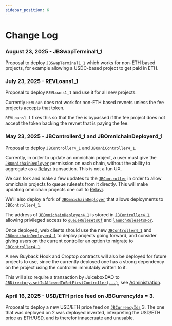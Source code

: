 ```yaml
---
sidebar_position: 6
---
```

# Change Log

### August 23, 2025 - JBSwapTerminal1_1 

Proposal to deploy `JBSwapTerminal1_1` which works for non-ETH based projects, for example allowing a USDC-based project to get paid in ETH.

### July 23, 2025 - REVLoans1_1 

Proposal to deploy `REVLoans1_1` and use it for all new projects.

Currently `REVLoan` does not work for non-ETH based revnets unless the fee projects accepts that token. 

`REVLoans1_1` fixes this so that the fee is bypassed if the fee project does not accept the token backing the revnet that is paying the fee.

### May 23, 2025 - JBController4_1 and JBOmnichainDeployer4_1 

Proposal to deploy `JBController4_1` and `JBOmniController4_1`. 

Currently, in order to update an omnichain project, a user must give the [`JBOmnichainDeployer`](/docs/dev/v4/api/omnichain-deployers/JBOmnichainDeployer.md) permission on each chain, without the ability to aggregate as a [Relayr](/docs/dev/v4/learn/glossary/relayr.md) transaction. This is not a fun UX.

We can fork and make a few updates to the [`JBController`](/docs/dev/v4/api/core/JBController.md) in order to allow omnichain projects to queue rulesets from it directly. This will make updating omnichain projects one call to [Relayr](/docs/dev/v4/learn/glossary/relayr.md). 

We'll also deploy a fork of [`JBOmnichainDeployer`](/docs/dev/v4/api/omnichain-deployers/JBOmnichainDeployer.md) that allows deployments to `JBController4_1`.

The address of [`JBOmnichainDeployer4_1`](/docs/dev/v4/api/omnichain-deployers/JBOmnichainDeployer4_1.md) is stored in [`JBController4_1`](/docs/dev/v4/api/core/JBController4_1.md), allowing privileged access to [`queueRulesetsOf`](/docs/dev/v4/api/core/JBController4_1.md#queuerulesetsof) and [`launchRulesetsFor`](/docs/dev/v4/api/core/JBController4_1.md#launchrulesetsfor). 

Once deployed, web clients should use the new [`JBController4_1`](/docs/dev/v4/api/core/JBController4_1.md) and [`JBOmnichainDeployer4_1`](/docs/dev/v4/api/omnichain-deployers/JBOmnichainDeployer4_1.md) to deploy projects going forward, and consider giving users on the current controller an option to migrate to [`JBController4_1`](/docs/dev/v4/api/core/JBController4_1.md).

A new Buyback Hook and Croptop contracts will also be deployed for future projects to use, since the currently deployed one has a strong dependency on the project using the controller immutably written to it.

This will also require a transaction by JuiceboxDAO to [`JBDirectory.setIsAllowedToSetFirstController(...)`](/docs/dev/v4/api/core/JBDirectory.md#setisallowedtosetfirstcontroller), see [Administration](/docs/dev/v4/learn/administration.md).

### April 16, 2025 - USD/ETH price feed on JBCurrencyIds = 3.

Proposal to deploy a new USD/ETH price feed on [`JBCurrencyIds`](/docs/dev/v4/api/core/libraries/JBCurrencyIds.md) 3. The one that was deployed on 2 was deployed inverted, interpreting the USD/ETH price as ETH/USD, and is therefor innaccruate and unusable.